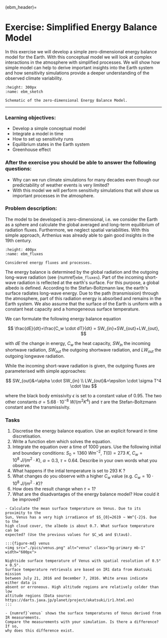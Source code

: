 (ebm_header)=
# Exercise: Simplified Energy Balance Model 

In this exercise we will develop a simple zero-dimensional energy balance model
for the Earth. With this conceptual model we will look at complex interactions
in the atmosphere with simplified processes. We will show how simple model can
help to derive important insights into the Earth system and how
sensitivity simulations provide a deeper understanding of the observed climate
variability.

 ```{figure} ./pics/ebm_01.png
:height: 300px
:name: ebm_sketch

Schematic of the zero-dimensional Energy Balance Model.
```
---

### Learning objectives:
* Develop a simple conceptual model
* Integrate a model in time 
* How to set up sensitivity runs
* Equilibrium states in the Earth system
* Greenhouse effect

### After the exercise you should be able to answer the following questions:
* Why can we run climate simulations for many decades even though our predictability of weather events is very limited?
* With this model we will perform sensitivity simulations that will show us important processes in the atmosphere.

### Problem description:
The model to be developed is zero-dimensional, i.e. we consider the Earth as a
sphere and calculate the global averaged and long-term equilibrium of radiation
fluxes. Furthermore, we neglect spatial variabilities. With this simple
approach, Arthenius was already able to gain good insights in the 19th century.

```{figure} ./pics/ebm_02.png
:height: 400px
:name: ebm_fluxes 

Considered energy fluxes and processes.
```

The energy balance is determined by the global radiation and the outgoing
long-wave radiation (see {numref}`ebm_fluxes`). Part of the incoming short-wave radiation is reflected at
the earth's surface. For this purpose, a global albedo is defined. According to
the Stefan-Boltzmann law, the earth's surface radiates long-wave energy. Due to
the path (transmission) through the atmosphere, part of this radiation energy
is absorbed and remains in the Earth system. We also assume that the surface of
the Earth is uniform with a constant heat capacity and a homogeneous surface
temperature. 

We can formulate the following energy balance equation

$$
\frac{dE}{dt}=\frac{C_w \cdot dT}{dt} = SW_{in}+SW_{out}+LW_{out},
$$

with $dE$ the change in energy, $C_w$ the heat capacity, $SW_{in}$ the incoming
shortwave radiation, $SW_{out}$ the outgoing shortwave radiation, and
$LW_{out}$ the outgoing longwave radiation.

While the incoming short-wave radiation is given, the outgoing fluxes are parameterised with simple approaches:

$$
SW_{out}&=\alpha \cdot SW_{in} \\
LW_{out}&=\epsilon \cdot \sigma T^4 \cdot \tau 
$$

where the black body emissivity $\epsilon$ is set to a constant value of
0.95. The two other constants $\sigma=5.68\cdot 10^{-8}$ $W/(m^2 K^4)$ and $\tau$ are the Stefan-Boltzmann constant and the
transmissivity.

### Tasks
1. Discretise the energy balance equation. Use an explicit forward in time discretisation.
2. Write a function ebm which solves the equation.
3. Integrate the equation over a time of 1000 years. Use the following initial
   and boundary conditions: $S_0=1360 ~ W m^{-2}$, $T(0) = 273 ~ K$, $C_w = 10^8 ~ J/(m^2 \cdot K)$, $\alpha = 0.3$, $\tau
= 0.64$. Describe in your own words what you observe.
4. What happens if the intial temperature is set to 293 K ?
5. What changes do you observe with a higher $C_w$ value (e.g. $C_w=10\cdot10^8 ~ J/(m^2 \cdot K)$?
6. How does the result change when $\tau=1$?
7. What are the disadvantages of the energy balance model? How could it be improved?


```{admonition} Case study: Venus 
- Calculate the mean surface temperature on Venus. Due to its proximity to the
Sun, Venus has a very high irradiance of $S_{0}=2619 ~ Wm^{-2}$. Due to the
high cloud cover, the albedo is about 0.7. What surface temperature can be
expected? (Use the previous values for $C_w$ and $\tau$).

:::{figure-md} venus
<img src="./pics/venus.png" alt="venus" class="bg-primary mb-1" width="600px">

Nightside surface temperature of Venus with spatial resolution of 0.5° × 0.5°.
Surface temperature retrievals are based on IR1 data from Akatsuki mission
between July 21, 2016 and December 7, 2016. White areas indicate either data is
absent or erroneous. High altitude regions are relatively colder than low
altitude regions (Data source:
https://darts.jaxa.jp/planet/project/akatsuki/ir1.html.en)
:::

- {numref}`venus` shows the surface temperatures of Venus derived from IR measurements.
Compare the measurements with your simulation. Is there a difference? If so,
why does this difference exist. 

```



